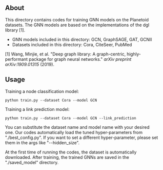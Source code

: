## About

This directory contains codes for training GNN models on the Planetoid datasets. The GNN models are based on the implementations of the dgl library [1].

- GNN models included in this directory: GCN, GraphSAGE, GAT, GCNII
- Datasets included in this directory: Cora, CiteSeer, PubMed

[1] Wang, Minjie, et al. "Deep graph library: A graph-centric, highly-performant package for graph neural networks." *arXiv preprint arXiv:1909.01315* (2019).



## Usage

Training a node classification model:

```shell
python train.py --dataset Cora --model GCN
```

Training a link prediction model:

```shell
python train.py --dataset Cora --model GCN --link_prediction
```

You can substitute the dataset name and model name with your desired one. Our codes automatically load the tuned hyper-parameters from "./best_config.py". If you want to set a different hyper-parameter, please set them in the args like "--hidden_size".

At the first time of running the codes, the dataset is automatically downloaded. After training, the trained GNNs are saved in the "./saved_model" directory.
